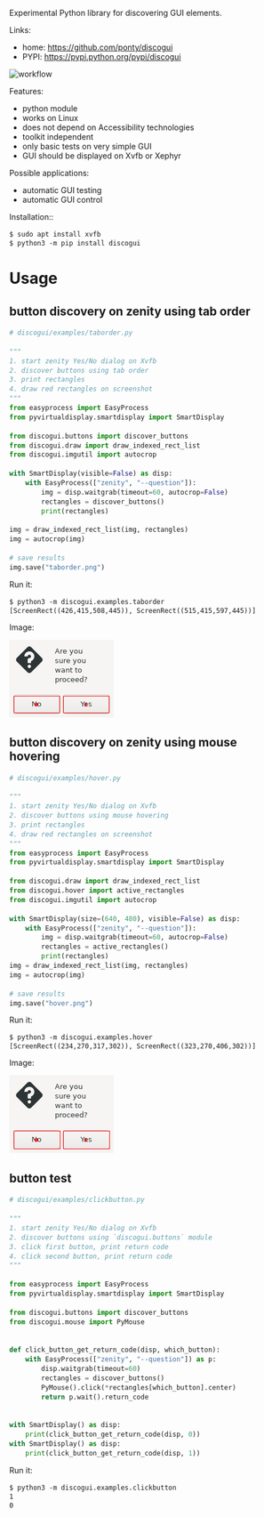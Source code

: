 Experimental Python library for discovering GUI elements.

Links:
 * home: https://github.com/ponty/discogui
 * PYPI: https://pypi.python.org/pypi/discogui

![workflow](https://github.com/ponty/discogui/actions/workflows/main.yml/badge.svg)

Features:
 * python module
 * works on Linux
 * does not depend on Accessibility technologies
 * toolkit independent
 * only basic tests on very simple GUI
 * GUI should be displayed on Xvfb or Xephyr
 
Possible applications:
 * automatic GUI testing
 * automatic GUI control

Installation::
    
```console
$ sudo apt install xvfb
$ python3 -m pip install discogui
```

Usage
=====


button discovery on zenity using tab order
------------------------------------------

```py
# discogui/examples/taborder.py

"""
1. start zenity Yes/No dialog on Xvfb
2. discover buttons using tab order
3. print rectangles
4. draw red rectangles on screenshot
"""
from easyprocess import EasyProcess
from pyvirtualdisplay.smartdisplay import SmartDisplay

from discogui.buttons import discover_buttons
from discogui.draw import draw_indexed_rect_list
from discogui.imgutil import autocrop

with SmartDisplay(visible=False) as disp:
    with EasyProcess(["zenity", "--question"]):
        img = disp.waitgrab(timeout=60, autocrop=False)
        rectangles = discover_buttons()
        print(rectangles)

img = draw_indexed_rect_list(img, rectangles)
img = autocrop(img)

# save results
img.save("taborder.png")

```

<!-- embedme doc/gen/python3_-m_discogui.examples.taborder.txt -->
Run it:
```console
$ python3 -m discogui.examples.taborder
[ScreenRect((426,415,508,445)), ScreenRect((515,415,597,445))]
```

Image:

![](doc/gen/taborder.png)


button discovery on zenity using mouse hovering
-----------------------------------------------

```py
# discogui/examples/hover.py

"""
1. start zenity Yes/No dialog on Xvfb
2. discover buttons using mouse hovering
3. print rectangles
4. draw red rectangles on screenshot
"""
from easyprocess import EasyProcess
from pyvirtualdisplay.smartdisplay import SmartDisplay

from discogui.draw import draw_indexed_rect_list
from discogui.hover import active_rectangles
from discogui.imgutil import autocrop

with SmartDisplay(size=(640, 480), visible=False) as disp:
    with EasyProcess(["zenity", "--question"]):
        img = disp.waitgrab(timeout=60, autocrop=False)
        rectangles = active_rectangles()
        print(rectangles)
img = draw_indexed_rect_list(img, rectangles)
img = autocrop(img)

# save results
img.save("hover.png")

```

<!-- embedme doc/gen/python3_-m_discogui.examples.hover.txt -->
Run it:
```console
$ python3 -m discogui.examples.hover
[ScreenRect((234,270,317,302)), ScreenRect((323,270,406,302))]
```


Image:

![](doc/gen/hover.png)

button test
-----------

```py
# discogui/examples/clickbutton.py

"""
1. start zenity Yes/No dialog on Xvfb
2. discover buttons using `discogui.buttons` module
3. click first button, print return code
4. click second button, print return code
"""

from easyprocess import EasyProcess
from pyvirtualdisplay.smartdisplay import SmartDisplay

from discogui.buttons import discover_buttons
from discogui.mouse import PyMouse


def click_button_get_return_code(disp, which_button):
    with EasyProcess(["zenity", "--question"]) as p:
        disp.waitgrab(timeout=60)
        rectangles = discover_buttons()
        PyMouse().click(*rectangles[which_button].center)
        return p.wait().return_code


with SmartDisplay() as disp:
    print(click_button_get_return_code(disp, 0))
with SmartDisplay() as disp:
    print(click_button_get_return_code(disp, 1))

```

<!-- embedme doc/gen/python3_-m_discogui.examples.clickbutton.txt -->
Run it:
```console
$ python3 -m discogui.examples.clickbutton
1
0
```






